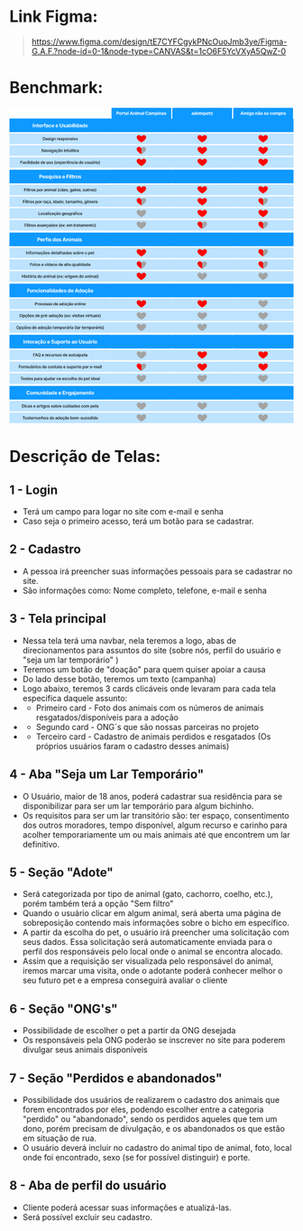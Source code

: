 # Link Figma:

> https://www.figma.com/design/tE7CYFCgykPNcOuoJmb3ye/Figma-G.A.F.?node-id=0-1&node-type=CANVAS&t=1cO6F5YcVXyA5QwZ-0

# Benchmark:

![Alt text](./Benchmark.png)

# Descrição de Telas:

## 1 - Login

- Terá um campo para logar no site com e-mail e senha
- Caso seja o primeiro acesso, terá um botão para se cadastrar.

## 2 - Cadastro

- A pessoa irá preencher suas informações pessoais para se cadastrar no site.
- São informações como: Nome completo, telefone, e-mail e senha

## 3 - Tela principal

- Nessa tela terá uma navbar, nela teremos a logo, abas de direcionamentos para assuntos do site (sobre nós, perfil do usuário e "seja um lar temporário" )
- Teremos um botão de "doação" para quem quiser apoiar a causa
- Do lado desse botão, teremos um texto (campanha)
- Logo abaixo, teremos 3 cards clicáveis onde levaram para cada tela especifica daquele assunto:
- - Primeiro card - Foto dos animais com os números de animais resgatados/disponíveis para a adoção
- - Segundo card - ONG´s que são nossas parceiras no projeto
- - Terceiro card - Cadastro de animais perdidos e resgatados (Os próprios usuários faram o cadastro desses animais)

## 4 - Aba "Seja um Lar Temporário"

- O Usuário, maior de 18 anos, poderá cadastrar sua residência para se disponibilizar para ser um lar temporário para algum bichinho.
- Os requisitos para ser um lar transitório são: ter espaço, consentimento dos outros moradores, tempo disponível, algum recurso e carinho para acolher temporariamente um ou mais animais até que encontrem um lar definitivo.

## 5 - Seção "Adote"

- Será categorizada por tipo de animal (gato, cachorro, coelho, etc.), porém também terá a opção "Sem filtro"
- Quando o usuário clicar em algum animal, será aberta uma página de sobreposição contendo mais informações sobre o bicho em específico.
- A partir da escolha do pet, o usuário irá preencher uma solicitação com seus dados. Essa solicitação será automaticamente enviada para o perfil dos responsáveis pelo local onde o animal se encontra alocado.
- Assim que a requisição ser visualizada pelo responsável do animal, iremos marcar uma visita, onde o adotante poderá conhecer melhor o seu futuro pet e a empresa conseguirá avaliar o cliente

## 6 - Seção "ONG's"

- Possibilidade de escolher o pet a partir da ONG desejada
- Os responsáveis pela ONG poderão se inscrever no site para poderem divulgar seus animais disponíveis

## 7 - Seção "Perdidos e abandonados"

- Possibilidade dos usuários de realizarem o cadastro dos animais que forem encontrados por eles, podendo escolher entre a categoria "perdido" ou "abandonado", sendo os perdidos aqueles que tem um dono, porém precisam de divulgação, e os abandonados os que estão em situação de rua.
- O usuário deverá incluir no cadastro do animal tipo de animal, foto, local onde foi encontrado, sexo (se for possível distinguir) e porte.

## 8 - Aba de perfil do usuário

- Cliente poderá acessar suas informações e atualizá-las.
- Será possível excluir seu cadastro.
